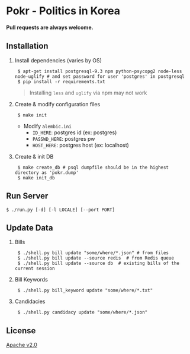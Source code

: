 Pokr - Politics in Korea
==================================

**Pull requests are always welcome.**

## Installation

1. Install dependencies (varies by OS)

        $ apt-get install postgresql-9.3 npm python-psycopg2 node-less node-uglify # and set password for user 'postgres' in postgresql
        $ pip install -r requirements.txt

    > Installing `less` and `uglify` via npm may not work

1. Create & modify configuration files

        $ make init

    - Modify `alembic.ini`
        - `ID_HERE`: postgres id (ex: postgres)
        - `PASSWD_HERE`: postgres pw
        - `HOST_HERE`: postgres host (ex: localhost)

1. Create & init DB

        $ make create_db # psql dumpfile should be in the highest directory as 'pokr.dump'
        $ make init_db

## Run Server

    $ ./run.py [-d] [-l LOCALE] [--port PORT]

## Update Data

1. Bills

        $ ./shell.py bill update "some/where/*.json" # from files
        $ ./shell.py bill update --source redis  # from Redis queue
        $ ./shell.py bill update --source db  # existing bills of the current session

1. Bill Keywords

        $ ./shell.py bill_keyword update "some/where/*.txt"

1. Candidacies

        $ ./shell.py candidacy update "some/where/*.json"

## License
[Apache v2.0](http://www.apache.org/licenses/LICENSE-2.0.html)
